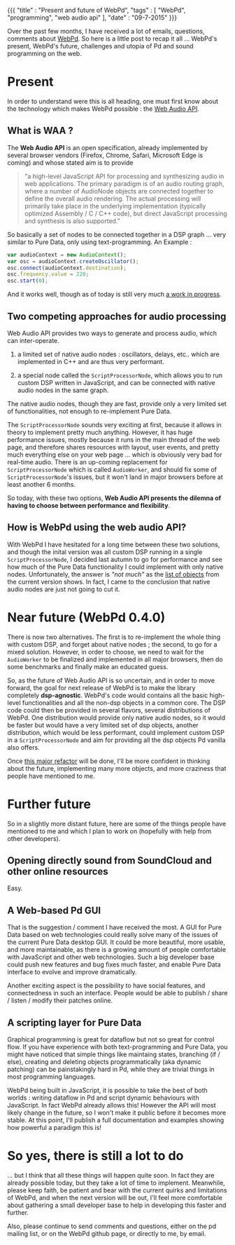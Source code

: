 {{{
  "title" : "Present and future of WebPd",
  "tags" : [ "WebPd", "programming", "web audio api" ],
  "date" : "09-7-2015"
}}}

Over the past few months, I have received a lot of emails, questions, comments about [WebPd](https://github.com/sebpiq/WebPd). So here is a little post to recap it all ... WebPd's present, WebPd's future, challenges and utopia of Pd and sound programming on the web.

<!--more-->


Present
=============

In order to understand were this is all heading, one must first know about the technology which makes WebPd possible : the [Web Audio API](http://webaudio.github.io/web-audio-api/).

What is WAA ?
-----------------

The **Web Audio API** is an open specification, already implemented by several browser vendors (Firefox, Chrome, Safari, Microsoft Edge is coming) and whose stated aim is to provide 

> "a high-level JavaScript API for processing and synthesizing audio in web applications. The primary paradigm is of an audio routing graph, where a number of AudioNode objects are connected together to define the overall audio rendering. The actual processing will primarily take place in the underlying implementation (typically optimized Assembly / C / C++ code), but direct JavaScript processing and synthesis is also supported."

So basically a set of nodes to be connected together in a DSP graph ... very similar to Pure Data, only using text-programming. An Example :

```javascript
var audioContext = new AudioContext();
var osc = audioContext.createOscillator();
osc.connect(audioContext.destination);
osc.frequency.value = 220;
osc.start(0);
```

And it works well, though as of today is still very much [a work in progress](http://www.w3.org/2011/audio/).


Two competing approaches for audio processing
-----------------------------------------------

Web Audio API provides two ways to generate and process audio, which can inter-operate.

1. a limited set of native audio nodes : oscillators, delays, etc.. which are implemented in C++ and are thus very performant.

2. a special node called the `ScriptProcessorNode`, which allows you to run custom DSP written in JavaScript, and can be connected with native audio nodes in the same graph.

The native audio nodes, though they are fast, provide only a very limited set of functionalities, not enough to re-implement Pure Data.

The `ScriptProcessorNode` sounds very exciting at first, because it allows in theory to implement pretty much anything. However, it has huge performance issues, mostly because it runs in the main thread of the web page, and therefore shares resources with layout, user events, and pretty much everything else on your web page ... which is obviously very bad for real-time audio. There is an up-coming replacement for `ScriptProcessorNode` which is called `AudioWorker`, and should fix some of `ScriptProcessorNode`'s issues, but it won't land in major browsers before at least another 6 months.

So today, with these two options, **Web Audio API presents the dilemna of having to choose between performance and flexibility**. 


How is WebPd using the web audio API?
--------------------------------------

With WebPd I have hesitated for a long time between these two solutions, and though the inital version was all custom DSP running in a single `ScriptProcessorNode`, I decided last autumn to go for performance and see how much of the Pure Data functionality I could implement with only native nodes. Unfortunately, the answer is *"not much"* as the [list of objects](https://github.com/sebpiq/WebPd/blob/5cee4dce15f1e2d2388311145fbb09ccaaa0f780/OBJECTLIST.md) from the current version shows. In fact, I came to the conclusion that native audio nodes are just not going to cut it. 


Near future (WebPd 0.4.0)
==========================

There is now two alternatives. The first is to re-implement the whole thing with custom DSP, and forget about native nodes ; the second, to go for a mixed solution. However, in order to choose, we need to wait for the `AudioWorker` to be finalized and implemented in all major browsers, then do some benchmarks and finally make an educated guess.

So, as the future of Web Audio API is so uncertain, and in order to move forward, the goal for next release of WebPd is to make the library completely **dsp-agnostic**. WebPd's code would contains all the basic high-level functionalities and all the non-dsp objects in a common core. The DSP code could then be provided in several flavors, several distributions of WebPd. One distribution would provide only native audio nodes, so it would be faster but would have a very limited set of dsp objects, another distribution, which would be less performant, could implement custom DSP in a `ScriptProcessorNode` and aim for providing all the dsp objects Pd vanilla also offers.

Once [this major refactor](https://github.com/sebpiq/WebPd/issues?q=is%3Aopen+is%3Aissue+milestone%3A0.4.0) will be done, I'll be more confident in thinking about the future, implementing many more objects, and more craziness that people have mentioned to me.


Further future
=================

So in a slightly more distant future, here are some of the things people have mentioned to me and which I plan to work on (hopefully with help from other developers).  


Opening directly sound from SoundCloud and other online resources
-------------------------------------------------------------------

Easy.


A Web-based Pd GUI
--------------------

That is the suggestion / comment I have received the most. A GUI for Pure Data based on web technologies could really solve many of the issues of the current Pure Data desktop GUI. It could be more beautiful, more usable, and more maintainable, as there is a growing amount of people comfortable with JavaScript and other web technologies. Such a big developer base could push new features and bug fixes much faster, and enable Pure Data interface to evolve and improve dramatically.

Another exciting aspect is the possibility to have social features, and connectedness in such an interface. People would be able to publish / share / listen / modify their patches online.


A scripting layer for Pure Data
--------------------------------

Graphical programming is great for dataflow but not so great for control flow. If you have experience with both text-programming and Pure Data, you might have noticed that simple things like maintaing states, branching (if / else), creating and deleting objects programmatically (aka dynamic patching) can be painstakingly hard in Pd, while they are trivial things in most programming languages.

WebPd being built in JavaScript, it is possible to take the best of both worlds : writing dataflow in Pd and script dynamic behaviours with JavaScript. In fact WebPd already allows this! However the API will most likely change in the future, so I won't make it public before it becomes more stable. At this point, I'll publish a full documentation and examples showing how powerful a paradigm this is! 


So yes, there is still a lot to do
====================================

 ... but I think that all these things will happen quite soon. In fact they are already possible today, but they take a lot of time to implement. Meanwhile, please keep faith, be patient and bear with the current quirks and limitations of WebPd, and when the next version will be out, I'll feel more comfortable about gathering a small developer base to help in developing this faster and further.

Also, please continue to send comments and questions, either on the pd mailing list, or on the WebPd github page, or directly to me, by email.